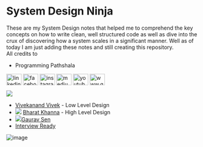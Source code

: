 # System Design Ninja
These are my System Design notes that helped me to comprehend the key concepts on how to write clean, well structured code as well as dive into the crux of discovering how a system scales in a significant manner. Well as of today I am just adding these notes and still creating this repository. <br>
All credits to <br>
 - Programming Pathshala <br>
<p align="left">
<a href="[https://linkedin.com/in/linkedin.com](https://www.linkedin.com/school/programming-pathshala/)" target="blank"><img align="center" src="https://raw.githubusercontent.com/rahuldkjain/github-profile-readme-generator/master/src/images/icons/Social/linked-in-alt.svg" alt="linkedin.com" height="30" width="40" /></a>
<a href="https://fb.com/facebook.com" target="blank"><img align="center" src="https://raw.githubusercontent.com/rahuldkjain/github-profile-readme-generator/master/src/images/icons/Social/facebook.svg" alt="facebook.com" height="30" width="40" /></a>
<a href="https://instagram.com/instagram.com" target="blank"><img align="center" src="https://raw.githubusercontent.com/rahuldkjain/github-profile-readme-generator/master/src/images/icons/Social/instagram.svg" alt="instagram.com" height="30" width="40" /></a>
<a href="https://medium.com/medium.com" target="blank"><img align="center" src="https://raw.githubusercontent.com/rahuldkjain/github-profile-readme-generator/master/src/images/icons/Social/medium.svg" alt="medium.com" height="30" width="40" /></a>
<a href="https://www.youtube.com/c/youtube.com" target="blank"><img align="center" src="https://raw.githubusercontent.com/rahuldkjain/github-profile-readme-generator/master/src/images/icons/Social/youtube.svg" alt="youtube.com" height="30" width="40" /></a>
<a href="/www.google.com" target="blank"><img align="center" src="https://raw.githubusercontent.com/rahuldkjain/github-profile-readme-generator/master/src/images/icons/Social/rss.svg" alt="www.google.com" height="30" width="40" /></a>
</p>


























 <img src="https://img.shields.io/badge/website-000000?style=for-the-badge&logo=About.me&logoColor=white" /><br>
 - [Vivekanand Vivek](<img src="https://img.shields.io/badge/LinkedIn-0077B5?style=for-the-badge&logo=linkedin&logoColor=white"/>)  - Low Level Design <br>
 - <img src="https://img.icons8.com/color/48/000000/linkedin-circled--v5.png"/> [Bharat Khanna](https://www.linkedin.com/in/bharat-khanna-717b4817b/) - High Level Design <br>
 -  <img src="https://img.icons8.com/color/48/000000/linkedin-circled--v5.png"/>[Gaurav Sen](https://www.linkedin.com/in/gkcs)<br>
 - [Interview Ready](https://interviewready.io/) <br>

![image]({[https://img.shields.io/badge/website-000000?style=for-the-badge&logo=About.me&logoColor=white](google.com)})
